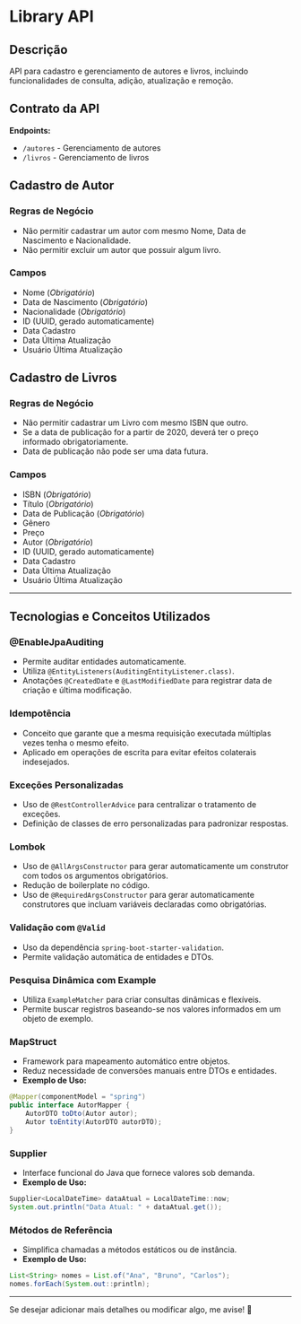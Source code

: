 # Library API

## Descrição
API para cadastro e gerenciamento de autores e livros, incluindo funcionalidades de consulta, adição, atualização e remoção.

## Contrato da API
**Endpoints:**
- `/autores` - Gerenciamento de autores
- `/livros` - Gerenciamento de livros

## Cadastro de Autor

### Regras de Negócio
- Não permitir cadastrar um autor com mesmo Nome, Data de Nascimento e Nacionalidade.
- Não permitir excluir um autor que possuir algum livro.

### Campos
- Nome (*Obrigatório*)
- Data de Nascimento (*Obrigatório*)
- Nacionalidade (*Obrigatório*)
- ID (UUID, gerado automaticamente)
- Data Cadastro
- Data Última Atualização
- Usuário Última Atualização

## Cadastro de Livros

### Regras de Negócio
- Não permitir cadastrar um Livro com mesmo ISBN que outro.
- Se a data de publicação for a partir de 2020, deverá ter o preço informado obrigatoriamente.
- Data de publicação não pode ser uma data futura.

### Campos
- ISBN (*Obrigatório*)
- Título (*Obrigatório*)
- Data de Publicação (*Obrigatório*)
- Gênero
- Preço
- Autor (*Obrigatório*)
- ID (UUID, gerado automaticamente)
- Data Cadastro
- Data Última Atualização
- Usuário Última Atualização

---
## Tecnologias e Conceitos Utilizados

### @EnableJpaAuditing
- Permite auditar entidades automaticamente.
- Utiliza `@EntityListeners(AuditingEntityListener.class)`.
- Anotações `@CreatedDate` e `@LastModifiedDate` para registrar data de criação e última modificação.

### Idempotência
- Conceito que garante que a mesma requisição executada múltiplas vezes tenha o mesmo efeito.
- Aplicado em operações de escrita para evitar efeitos colaterais indesejados.

### Exceções Personalizadas
- Uso de `@RestControllerAdvice` para centralizar o tratamento de exceções.
- Definição de classes de erro personalizadas para padronizar respostas.

### Lombok
- Uso de `@AllArgsConstructor` para gerar automaticamente um construtor com todos os argumentos obrigatórios.
- Redução de boilerplate no código.
- Uso de `@RequiredArgsConstructor` para gerar automaticamente construtores que incluam variáveis declaradas como obrigatórias.

### Validação com `@Valid`
- Uso da dependência `spring-boot-starter-validation`.
- Permite validação automática de entidades e DTOs.

### Pesquisa Dinâmica com Example
- Utiliza `ExampleMatcher` para criar consultas dinâmicas e flexíveis.
- Permite buscar registros baseando-se nos valores informados em um objeto de exemplo.

### MapStruct
- Framework para mapeamento automático entre objetos.
- Reduz necessidade de conversões manuais entre DTOs e entidades.
- **Exemplo de Uso:**
```java
@Mapper(componentModel = "spring")
public interface AutorMapper {
    AutorDTO toDto(Autor autor);
    Autor toEntity(AutorDTO autorDTO);
}
```

### Supplier
- Interface funcional do Java que fornece valores sob demanda.
- **Exemplo de Uso:**
```java
Supplier<LocalDateTime> dataAtual = LocalDateTime::now;
System.out.println("Data Atual: " + dataAtual.get());
```

### Métodos de Referência
- Simplifica chamadas a métodos estáticos ou de instância.
- **Exemplo de Uso:**
```java
List<String> nomes = List.of("Ana", "Bruno", "Carlos");
nomes.forEach(System.out::println);
```

---

Se desejar adicionar mais detalhes ou modificar algo, me avise! 🚀

